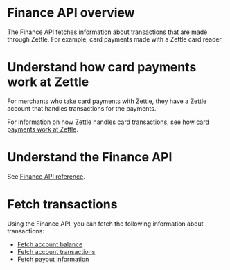 Finance API overview
===
The Finance API fetches information about transactions that are made through Zettle. For example, card payments made with a Zettle card reader.

# Understand how card payments work at Zettle
For merchants who take card payments with Zettle, they have a Zettle account that handles transactions for the payments.

For information on how Zettle handles card transactions, see [how card payments work at Zettle](concepts/how-card-payments-work-at-Zettle.md).  

# Understand the Finance API
See [Finance API reference](api-reference.md).

# Fetch transactions
Using the Finance API, you can fetch the following information about transactions:

* [Fetch account balance](user-guides/fetch-account-balance.md)
* [Fetch account transactions](user-guides/fetch-account-transactions.md)
* [Fetch payout information](user-guides/fetch-payout-info.md)